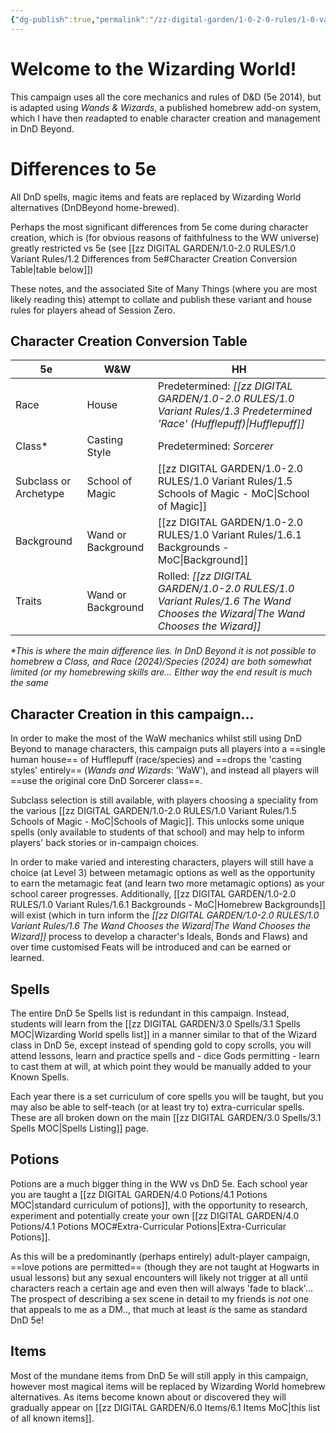 ```yaml
---
{"dg-publish":true,"permalink":"/zz-digital-garden/1-0-2-0-rules/1-0-variant-rules/1-2-differences-from-5e/"}
---
```


# Welcome to the Wizarding World!
This campaign uses all the core mechanics and rules of D&D (5e 2014), but is adapted using *Wands & Wizards*, a published homebrew add-on system, which I have then *re*adapted to enable character creation and management in DnD Beyond. 

# Differences to 5e
All DnD spells, magic items and feats are replaced by Wizarding World alternatives (DnDBeyond home-brewed). 

Perhaps the most significant differences from 5e come during character creation, which is (for obvious reasons of faithfulness to the WW universe) greatly restricted vs 5e (see [[zz DIGITAL GARDEN/1.0-2.0 RULES/1.0 Variant Rules/1.2 Differences from 5e#Character Creation Conversion Table\|table below]])

These notes, and the associated Site of Many Things (where you are most likely reading this) attempt to collate and publish these variant and house rules for players ahead of Session Zero.

## Character Creation Conversion Table

| 5e                    | W&W                | HH                                                                         |
| --------------------- | ------------------ | -------------------------------------------------------------------------- |
| Race                  | House              | Predetermined: *[[zz DIGITAL GARDEN/1.0-2.0 RULES/1.0 Variant Rules/1.3 Predetermined 'Race' (Hufflepuff)\|Hufflepuff]]*     |
| Class*                | Casting Style      | Predetermined: *Sorcerer*                                                  |
| Subclass or Archetype | School of Magic    | [[zz DIGITAL GARDEN/1.0-2.0 RULES/1.0 Variant Rules/1.5 Schools of Magic - MoC\|School of Magic]]                            |
| Background            | Wand or Background | [[zz DIGITAL GARDEN/1.0-2.0 RULES/1.0 Variant Rules/1.6.1 Backgrounds - MoC\|Background]]                                    |
| Traits                | Wand or Background | Rolled: *[[zz DIGITAL GARDEN/1.0-2.0 RULES/1.0 Variant Rules/1.6 The Wand Chooses the Wizard\|The Wand Chooses the Wizard]]* |

*\*This is where the main difference lies. In DnD Beyond it is not possible to homebrew a Class, and Race (2024)/Species (2024) are both somewhat limited (or my homebrewing skills are... EIther way the end result is much the same*
## Character Creation in this campaign...

In order to make the most of the WaW mechanics whilst still using DnD Beyond to manage characters, this campaign puts all players into a ==single human house== of Hufflepuff (race/species) and ==drops the 'casting styles' entirely== (*Wands and Wizards*: 'WaW'), and instead all players will ==use the original core DnD Sorcerer class==.

Subclass selection is still available, with players choosing a speciality from the various [[zz DIGITAL GARDEN/1.0-2.0 RULES/1.0 Variant Rules/1.5 Schools of Magic - MoC\|Schools of Magic]]. This unlocks some unique spells (only available to students of that school) and may help to inform players' back stories or in-campaign choices.

In order to make varied and interesting characters, players will still have a choice (at Level 3) between metamagic options as well as the opportunity to earn the metamagic feat (and learn two more metamagic options) as your school career progresses. Additionally, [[zz DIGITAL GARDEN/1.0-2.0 RULES/1.0 Variant Rules/1.6.1 Backgrounds - MoC\|Homebrew Backgrounds]] will exist (which in turn inform the *[[zz DIGITAL GARDEN/1.0-2.0 RULES/1.0 Variant Rules/1.6 The Wand Chooses the Wizard\|The Wand Chooses the Wizard]]* process to develop a character's Ideals, Bonds and Flaws) and over time customised Feats will be introduced and can be earned or learned.
## Spells

The entire DnD 5e Spells list is redundant in this campaign. Instead, students will learn from the [[zz DIGITAL GARDEN/3.0 Spells/3.1 Spells MOC\|Wizarding World spells list]] in a manner similar to that of the Wizard class in DnD 5e, except instead of spending gold to copy scrolls, you will attend lessons, learn and practice spells and - dice Gods permitting - learn to cast them at will, at which point they would be manually added to your Known Spells.

Each year there is a set curriculum of core spells you will be taught, but you may also be able to self-teach (or at least try to) extra-curricular spells. These are all broken down on the main [[zz DIGITAL GARDEN/3.0 Spells/3.1 Spells MOC\|Spells Listing]] page.

## Potions

Potions are a much bigger thing in the WW vs DnD 5e. Each school year you are taught a [[zz DIGITAL GARDEN/4.0 Potions/4.1 Potions MOC\|standard curriculum of potions]], with the opportunity to research, experiment and potentially create your own [[zz DIGITAL GARDEN/4.0 Potions/4.1 Potions MOC#Extra-Curricular Potions\|Extra-Curricular Potions]].

As this will be a predominantly (perhaps entirely) adult-player campaign, ==love potions are permitted== (though they are not taught at Hogwarts in usual lessons) but any sexual encounters will likely not trigger at all until characters reach a certain age and even then will always 'fade to black'... The prospect of describing a sex scene in detail to my friends is *not* one that appeals to me as a DM.., that much at least *is* the same as standard DnD 5e!

## Items
Most of the mundane items from DnD 5e will still apply in this campaign, however most magical items will be replaced by Wizarding World homebrew alternatives. As items become known about or discovered they will gradually appear on [[zz DIGITAL GARDEN/6.0 Items/6.1 Items MoC\|this list of all known items]].
